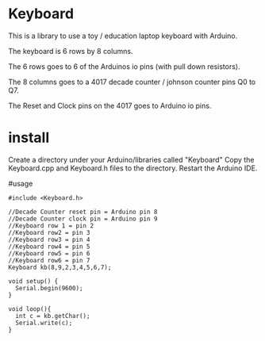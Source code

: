 # Keyboard

This is a library to use a toy / education laptop keyboard with Arduino.

The keyboard is 6 rows by 8 columns.

The 6 rows goes to 6 of the Arduinos io pins (with pull down resistors).

The 8 columns goes to a 4017 decade counter / johnson counter pins Q0 to Q7.

The Reset and Clock pins on the 4017 goes to Arduino io pins.

# install
Create a directory under your Arduino/libraries called "Keyboard"
Copy the Keyboard.cpp and Keyboard.h files to the directory.
Restart the Arduino IDE. 

#usage 
````Aeduino
#include <Keyboard.h>

//Decade Counter reset pin = Arduino pin 8
//Decade Counter clock pin = Arduino pin 9
//Keyboard row 1 = pin 2
//Keyboard row2 = pin 3
//Keyboard row3 = pin 4
//Keyboard row4 = pin 5
//Keyboard row5 = pin 6
//Keyboard row6 = pin 7
Keyboard kb(8,9,2,3,4,5,6,7);

void setup() {
  Serial.begin(9600);
}

void loop(){
  int c = kb.getChar();
  Serial.write(c);
}
````
